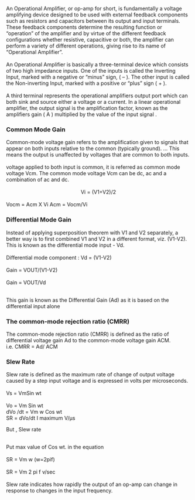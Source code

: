 An Operational Amplifier, or op-amp for short, is fundamentally a voltage amplifying device designed to be used with external feedback components such as resistors and capacitors between its output and input terminals. These feedback components determine the resulting function or “operation” of the amplifier and by virtue of the different feedback configurations whether resistive, capacitive or both, the amplifier can perform a variety of different operations, giving rise to its name of “Operational Amplifier”.<br><br>
An Operational Amplifier is basically a three-terminal device which consists of two high impedance inputs. One of the inputs is called the Inverting Input, marked with a negative or “minus” sign, ( – ). The other input is called the Non-inverting Input, marked with a positive or “plus” sign ( + ).<br><br>
A third terminal represents the operational amplifiers output port which can both sink and source either a voltage or a current. In a linear operational amplifier, the output signal is the amplification factor, known as the amplifiers gain ( A ) multiplied by the value of the input signal .<br>

<h3>Common Mode Gain</h3>
Common-mode voltage gain refers to the amplification given to signals that appear on both inputs relative to the common (typically ground). … This means the output is unaffected by voltages that are common to both inputs. <br><br>
voltage applied to both input is common, it is referred as common mode voltage Vcm. The common mode voltage Vcm can be dc, ac and a combination of ac and dc.<br><br>

<center> Vi = (V1+V2)/2 </center><br>
Vocm = Acm X Vi
Acm = Vocm/Vi

<h3>Differential Mode Gain</h3>
Instead of applying superposition theorem with V1 and V2 separately, a better way is to first combined V1 and V2 in a different format, viz. (V1-V2). This is known as the differential mode input - Vd. <br><br>
Differential mode component : Vd = (V1-V2)<br><br>
Gain = VOUT/(V1-V2)<br><br>
Gain = VOUT/Vd  <br><br>

This gain is known as the Differential Gain (Ad) as it is based on the differential input alone

<h3>The common-mode rejection ratio (CMRR)</h3>
The common-mode rejection ratio (CMRR) is defined as the ratio of differential voltage gain Ad to the common-mode voltage gain ACM.<br>
i.e. CMRR = Ad/ ACM

<h3>Slew Rate</h3>
Slew rate is defined as the maximum rate of change of output voltage caused by a step input voltage and is expressed in volts per microseconds. <br>
<br>
Vs = VmSin wt<br><br>
Vo = Vm Sin wt<br>
dVo /dt = Vm w Cos wt<br>
SR  =  dVo/dt I maximum    V/µs<br>

But , Slew rate<br><br>

Put max value of Cos wt. in the equation <br><br>
SR = Vm w                (w=2pif)<br><br>
SR = Vm 2 pi f v/sec<br><br>
Slew rate indicates how rapidly the output of an op-amp can change in response to changes in the input frequency.

